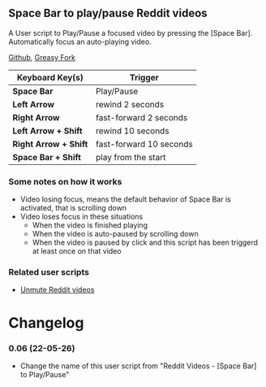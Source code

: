 ## Space Bar to play/pause Reddit videos
A User script to Play/Pause a focused video by pressing the [Space Bar]. Automatically focus an auto-playing video.

[Github](https://github.com/FlowerForWar/space-bar-to-play-pause-reddit-videos), [Greasy Fork](https://greasyfork.org/en/scripts/444775-space-bar-to-play-pause-reddit-videos)

Keyboard Key(s) | Trigger
---|---
**Space Bar** | Play/Pause 
**Left Arrow** | rewind 2 seconds
**Right Arrow** | fast-forward 2 seconds
**Left Arrow + Shift** | rewind 10 seconds
**Right Arrow + Shift** | fast-forward 10 seconds
**Space Bar + Shift** | play from the start

### Some notes on how it works
* Video losing focus, means the default behavior of Space Bar is activated, that is scrolling down
* Video loses focus in these situations
  * When the video is finished playing
  * When the video is auto-paused by scrolling down
  * When the video is paused by click and this script has been triggerd at least once on that video

### Related user scripts
* [Unmute Reddit videos](https://greasyfork.org/en/scripts/445557-unmute-reddit-videos)

# Changelog
### 0.06 (22-05-26)
* Change the name of this user script from "Reddit Videos - [Space Bar] to Play/Pause" 

